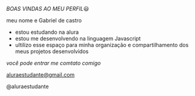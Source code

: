 *BOAS VINDAS AO MEU PERFIL*😃 

meu nome e Gabriel de castro 

- estou estudando na alura
- estou me desenvolvendo na linguagem Javascript
- ultilizo esse espaço para minha organização e compartilhamento dos meus projetos desenvolvidos

*você pode entrar me comtato comigo*

aluraestudante@gmail.com

@aluraestudante
